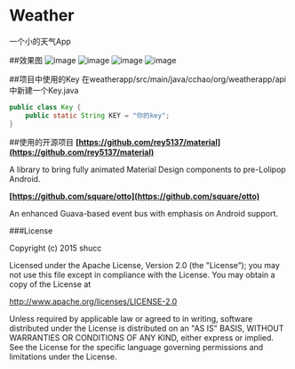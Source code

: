 # Weather
一个小的天气App

##效果图
![image](https://github.com/shucc/Weather/blob/master/demoImages/one.png)
![image](https://github.com/shucc/Weather/blob/master/demoImages/two.png)
![image](https://github.com/shucc/Weather/blob/master/demoImages/three.png)
![image](https://github.com/shucc/Weather/blob/master/demoImages/four.png)

##项目中使用的Key
在weatherapp/src/main/java/cchao/org/weatherapp/api中新建一个Key.java

```java
public class Key {
    public static String KEY = "你的key";
}
```

##使用的开源项目
**[https://github.com/rey5137/material](https://github.com/rey5137/material)**

A library to bring fully animated Material Design components to pre-Lolipop Android.

**[https://github.com/square/otto](https://github.com/square/otto)**

An enhanced Guava-based event bus with emphasis on Android support.

###License

Copyright (c) 2015 shucc

Licensed under the Apache License, Version 2.0 (the "License”);
you may not use this file except in compliance with the License.
You may obtain a copy of the License at
   
   http://www.apache.org/licenses/LICENSE-2.0

Unless required by applicable law or agreed to in writing, software
distributed under the License is distributed on an "AS IS" BASIS,
WITHOUT WARRANTIES OR CONDITIONS OF ANY KIND, either express or implied.
See the License for the specific language governing permissions and
limitations under the License.